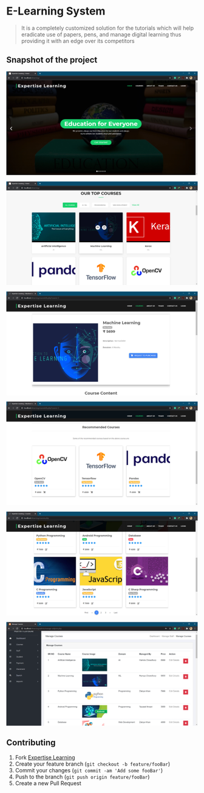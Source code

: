 # E-Learning System
> It is a completely customized solution for the tutorials which will help eradicate use of papers, pens, and manage digital learning thus providing it with an edge over its competitors

## Snapshot of the project

![](output/ss1.PNG)

![](output/ss2.PNG)

![](output/ss3.PNG)

![](output/ss4.PNG)

![](output/ss5.PNG)

![](output/ss6.PNG)

## Contributing

1. Fork [Expertise Learning](https://github.com/tauseefansari/Expertise-Learning-Certification-Website)
2. Create your feature branch (`git checkout -b feature/fooBar`)
3. Commit your changes (`git commit -am 'Add some fooBar'`)
4. Push to the branch (`git push origin feature/fooBar`)
5. Create a new Pull Request
